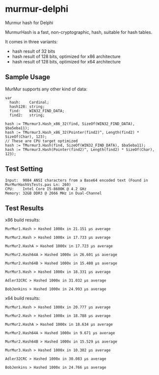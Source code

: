 # murmur-delphi
Murmur hash for Delphi

MurmurHash is a fast, non-cryptographic, hash, suitable for hash tables.

It comes in three variants:

- hash result of 32 bits
- hash result of 128 bits, optimized for x86 architecture
- hash result of 128 bits, optimized for x64 architecture


Sample Usage
----------------

MurMur supports any other kind of data:

    var
      hash:    Cardinal;
      hash128: string;
      find:    WIN32_FIND_DATA;
      find2:   string;
    
    hash := TMurmur3.Hash_x86_32(find, SizeOf(WIN32_FIND_DATA), $ba5eba11);
    hash := TMurmur3.Hash_x86_32(Pointer(find2)^, Length(find2) * SizeOf(Char), 123);
    // These are CPU target optimized
    hash := TMurmur3.Hash(find, SizeOf(WIN32_FIND_DATA), $ba5eba11);
    hash := TMurmur3.Hash(Pointer(find2)^, Length(find2) * SizeOf(Char), 123);

Test Setting
----------------
    Input:  9084 ANSI characters from a Base64 encoded text (Found in MurMurHashVsTests.pas Ln: 260)
    CPU:    Intel Core I5-8600K @ 4.2 GHz
    Memory: 32GB DDR3 @ 2666 MHz in Dual-Channel

Test Results
----------------

x86 build results:

    MurMur1.Hash > Hashed 1000x in 21.151 µs average
    
    MurMur2.Hash > Hashed 1000x in 17.733 µs average
    
    MurMur2.HashA > Hashed 1000x in 17.723 µs average
    
    MurMur2.Hash64A > Hashed 1000x in 26.601 µs average
    
    MurMur2.Hash64B > Hashed 1000x in 15.480 µs average
    
    MurMur3.Hash > Hashed 1000x in 18.331 µs average
    
    Adler32CRC > Hashed 1000x in 31.032 µs average
    
    BobJenkins > Hashed 1000x in 24.993 µs average

x64 build results:

    MurMur1.Hash > Hashed 1000x in 20.777 µs average
    
    MurMur2.Hash > Hashed 1000x in 18.788 µs average
    
    MurMur2.HashA > Hashed 1000x in 18.634 µs average
    
    MurMur2.Hash64A > Hashed 1000x in 9.671 µs average
    
    MurMur2.Hash64B > Hashed 1000x in 15.529 µs average
    
    MurMur3.Hash > Hashed 1000x in 10.302 µs average
    
    Adler32CRC > Hashed 1000x in 30.083 µs average
    
    BobJenkins > Hashed 1000x in 24.766 µs average
